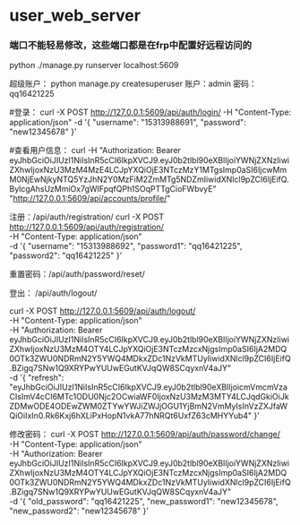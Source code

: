 # user_web_server


### 端口不能轻易修改，这些端口都是在frp中配置好远程访问的
python ./manage.py runserver  localhost:5609

超级账户：
python manage.py createsuperuser
账户：admin   密码：qq16421225



#登录：
curl -X POST http://127.0.0.1:5609/api/auth/login/   -H "Content-Type: application/json"   -d '{
    "username": "15313988691",
    "password": "new12345678"
  }'

#查看用户信息： 
 curl -H "Authorization: Bearer eyJhbGciOiJIUzI1NiIsInR5cCI6IkpXVCJ9.eyJ0b2tlbl90eXBlIjoiYWNjZXNzIiwiZXhwIjoxNzU3MzM4MzE4LCJpYXQiOjE3NTczMzY1MTgsImp0aSI6IjcwMmM0NjEwNjkyNTQ5YzJhN2Y0MzFiM2ZmMTg5NDZmIiwidXNlcl9pZCI6IjEifQ.BylcgAhsUzMmiOx7gWIFpqfQPh1SOqPTTgCioFWbvyE"   "http://127.0.0.1:5609/api/accounts/profile/"


注册：/api/auth/registration/
curl -X POST http://127.0.0.1:5609/api/auth/registration/ \
  -H "Content-Type: application/json" \
  -d '{
    "username": "15313988692",
    "password1": "qq16421225",
    "password2": "qq16421225"
  }'


重置密码：/api/auth/password/reset/


登出：  /api/auth/logout/

 curl -X POST http://127.0.0.1:5609/api/auth/logout/ \
  -H "Content-Type: application/json" \
  -H "Authorization: Bearer eyJhbGciOiJIUzI1NiIsInR5cCI6IkpXVCJ9.eyJ0b2tlbl90eXBlIjoiYWNjZXNzIiwiZXhwIjoxNzU3MzM4OTY4LCJpYXQiOjE3NTczMzcxNjgsImp0aSI6IjA2MDQ0OTk3ZWU0NDRmN2Y5YWQ4MDkxZDc1NzVkMTUyIiwidXNlcl9pZCI6IjEifQ.BZigq7SNw1Q9XRYPwYUUwEGutKVJqQW8SCqyxnV4aJY" \
  -d '{
    "refresh": "eyJhbGciOiJIUzI1NiIsInR5cCI6IkpXVCJ9.eyJ0b2tlbl90eXBlIjoicmVmcmVzaCIsImV4cCI6MTc1ODU0Njc2OCwiaWF0IjoxNzU3MzM3MTY4LCJqdGkiOiJkZDMwODE4ODEwZWM0ZTYwYWJiZWJjOGU1YjBmN2VmMyIsInVzZXJfaWQiOiIxIn0.Rk6Kxj6hXLiPxHopN1vkA77hNRQt6UxfZ63cMHYYub4"
  }'


修改密码： 
curl -X POST http://127.0.0.1:5609/api/auth/password/change/ \
  -H "Content-Type: application/json" \
  -H "Authorization:  Bearer eyJhbGciOiJIUzI1NiIsInR5cCI6IkpXVCJ9.eyJ0b2tlbl90eXBlIjoiYWNjZXNzIiwiZXhwIjoxNzU3MzM4OTY4LCJpYXQiOjE3NTczMzcxNjgsImp0aSI6IjA2MDQ0OTk3ZWU0NDRmN2Y5YWQ4MDkxZDc1NzVkMTUyIiwidXNlcl9pZCI6IjEifQ.BZigq7SNw1Q9XRYPwYUUwEGutKVJqQW8SCqyxnV4aJY" \
  -d '{
    "old_password": "qq16421225",
    "new_password1": "new12345678",
    "new_password2": "new12345678"
  }'